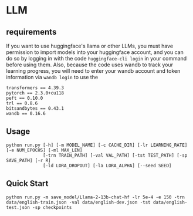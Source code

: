 # LLM
## requirements
If you want to use huggingface's llama or other LLMs, you must have permission to import models into your huggingface account, and you can do so by logging in with the code `huggingface-cli login` in your command before using them.
Also, because the code uses wandb to track your learning progress, you will need to enter your wandb account and token information via `wandb login` to use the

```
transformers == 4.39.3
pytorch == 2.3.0+cu118
peft == 0.10.0
trl == 0.8.6
bitsandbytes == 0.43.1
wandb == 0.16.6
```

## Usage
```
python run.py [-h] [-m MODEL_NAME] [-c CACHE_DIR] [-lr LEARNING_RATE] [-e NUM_EPOCHS] [-ml MAX_LEN]
              [-trn TRAIN_PATH] [-val VAL_PATH] [-tst TEST_PATH] [-sp SAVE_PATH] [-r R]
              [-ld LORA_DROPOUT] [-la LORA_ALPHA] [--seed SEED]
```

## Quick Start
```
python run.py -m save_model/Llama-2-13b-chat-hf -lr 5e-4 -e 150 -trn data/english-train.json -val data/english-dev.json -tst data/english-test.json -sp checkpoints
```
